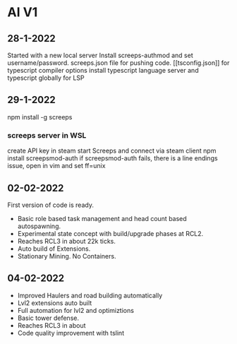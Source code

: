 # AI V1 

## 28-1-2022
Started with a new local server
Install screeps-authmod and set username/password.
screeps.json file for pushing code.
[[tsconfig.json]] for typescript compiler options
install typescript language server and typescript globally for LSP

## 29-1-2022
npm install -g screeps
### screeps server in WSL
create API key in steam
start Screeps and connect via steam client
npm install screepsmod-auth
if screepsmod-auth fails, there is a line endings issue, open in vim and set ff=unix

## 02-02-2022

First version of code is ready. 
- Basic role based task management and head count based autospawning.
- Experimental state concept with build/upgrade phases at RCL2.
- Reaches RCL3 in about 22k ticks.
- Auto build of Extensions.
- Stationary Mining. No Containers.

## 04-02-2022

- Improved Haulers and road building automatically
- Lvl2 extensions auto built
- Full automation for lvl2 and optimiztions
- Basic tower defense.
- Reaches RCL3 in about 
- Code quality improvement with tslint